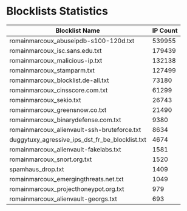 # Blocklists Statistics
| Blocklist Name | IP Count |
|----|----|
| romainmarcoux_abuseipdb-s100-120d.txt | 539955 |
| romainmarcoux_isc.sans.edu.txt | 179439 |
| romainmarcoux_malicious-ip.txt | 132138 |
| romainmarcoux_stamparm.txt | 127499 |
| romainmarcoux_blocklist.de-all.txt | 73180 |
| romainmarcoux_cinsscore.com.txt | 61299 |
| romainmarcoux_sekio.txt | 26743 |
| romainmarcoux_greensnow.co.txt | 21490 |
| romainmarcoux_binarydefense.com.txt | 9380 |
| romainmarcoux_alienvault-ssh-bruteforce.txt | 8634 |
| duggytuxy_agressive_ips_dst_fr_be_blocklist.txt | 4674 |
| romainmarcoux_alienvault-fakelabs.txt | 1581 |
| romainmarcoux_snort.org.txt | 1520 |
| spamhaus_drop.txt | 1409 |
| romainmarcoux_emergingthreats.net.txt | 1049 |
| romainmarcoux_projecthoneypot.org.txt | 979 |
| romainmarcoux_alienvault-georgs.txt | 693 |
